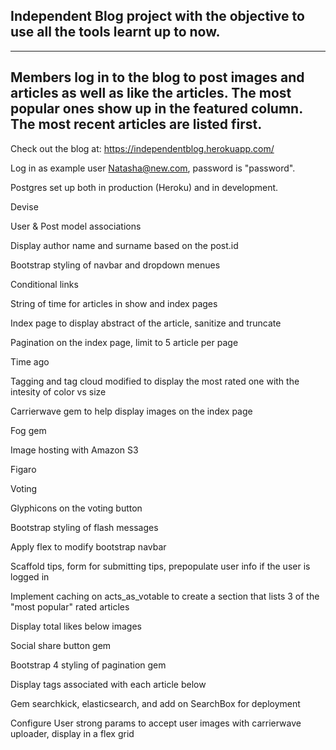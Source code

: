 
## Independent Blog project with the objective to use all the tools learnt up to now.

-----------------------------------
Members log in to the blog to post images and articles as well as like the articles. The most popular ones show up in the featured column. The most recent articles are listed first. 
-----------------------------------

Check out the blog at: https://independentblog.herokuapp.com/

Log in as example user Natasha@new.com, password is "password".



Postgres set up both in production (Heroku) and in development.

Devise

User & Post model associations

Display author name and surname based on the post.id

Bootstrap styling of navbar and dropdown menues

Conditional links

String of time for articles in show and index pages

Index page to display abstract of the article, sanitize and truncate

Pagination on the index page, limit to 5 article per page

Time ago

Tagging and tag cloud modified to display the most rated one with the intesity of color vs size

Carrierwave gem to help display images on the index page

Fog gem

Image hosting with Amazon S3

Figaro

Voting 

Glyphicons on the voting button

Bootstrap styling of flash messages

Apply flex to modify bootstrap navbar 

Scaffold tips, form for submitting tips, prepopulate user info if the user is logged in

Implement caching on acts_as_votable to create a section that lists 3 of the "most popular" rated articles

Display total likes below images

Social share button gem

Bootstrap 4 styling of pagination gem

Display tags associated with each article below

Gem searchkick, elasticsearch, and add on SearchBox for deployment 

Configure User strong params to accept user images with carrierwave uploader, display in a flex grid